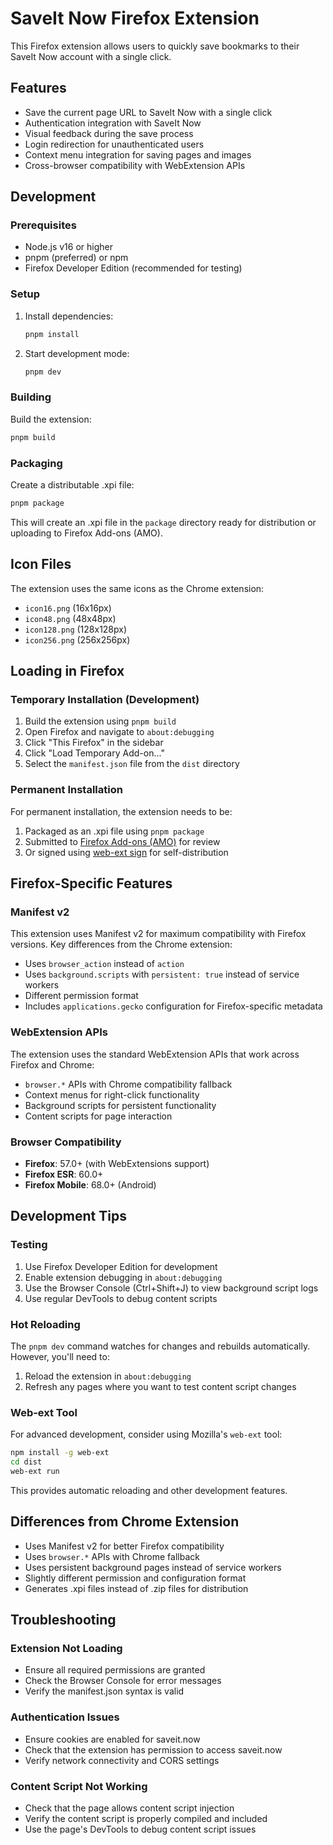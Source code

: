 # SaveIt Now Firefox Extension

This Firefox extension allows users to quickly save bookmarks to their SaveIt Now account with a single click.

## Features

- Save the current page URL to SaveIt Now with a single click
- Authentication integration with SaveIt Now
- Visual feedback during the save process
- Login redirection for unauthenticated users
- Context menu integration for saving pages and images
- Cross-browser compatibility with WebExtension APIs

## Development

### Prerequisites

- Node.js v16 or higher
- pnpm (preferred) or npm
- Firefox Developer Edition (recommended for testing)

### Setup

1. Install dependencies:

   ```bash
   pnpm install
   ```

2. Start development mode:
   ```bash
   pnpm dev
   ```

### Building

Build the extension:

```bash
pnpm build
```

### Packaging

Create a distributable .xpi file:

```bash
pnpm package
```

This will create an .xpi file in the `package` directory ready for distribution or uploading to Firefox Add-ons (AMO).

## Icon Files

The extension uses the same icons as the Chrome extension:

- `icon16.png` (16x16px)
- `icon48.png` (48x48px)
- `icon128.png` (128x128px)
- `icon256.png` (256x256px)

## Loading in Firefox

### Temporary Installation (Development)

1. Build the extension using `pnpm build`
2. Open Firefox and navigate to `about:debugging`
3. Click "This Firefox" in the sidebar
4. Click "Load Temporary Add-on..."
5. Select the `manifest.json` file from the `dist` directory

### Permanent Installation

For permanent installation, the extension needs to be:
1. Packaged as an .xpi file using `pnpm package`
2. Submitted to [Firefox Add-ons (AMO)](https://addons.mozilla.org/developers/) for review
3. Or signed using [web-ext sign](https://extensionworkshop.com/documentation/develop/web-ext-command-reference/#web-ext-sign) for self-distribution

## Firefox-Specific Features

### Manifest v2

This extension uses Manifest v2 for maximum compatibility with Firefox versions. Key differences from the Chrome extension:

- Uses `browser_action` instead of `action`
- Uses `background.scripts` with `persistent: true` instead of service workers
- Different permission format
- Includes `applications.gecko` configuration for Firefox-specific metadata

### WebExtension APIs

The extension uses the standard WebExtension APIs that work across Firefox and Chrome:

- `browser.*` APIs with Chrome compatibility fallback
- Context menus for right-click functionality
- Background scripts for persistent functionality
- Content scripts for page interaction

### Browser Compatibility

- **Firefox**: 57.0+ (with WebExtensions support)
- **Firefox ESR**: 60.0+
- **Firefox Mobile**: 68.0+ (Android)

## Development Tips

### Testing

1. Use Firefox Developer Edition for development
2. Enable extension debugging in `about:debugging`
3. Use the Browser Console (Ctrl+Shift+J) to view background script logs
4. Use regular DevTools to debug content scripts

### Hot Reloading

The `pnpm dev` command watches for changes and rebuilds automatically. However, you'll need to:

1. Reload the extension in `about:debugging`
2. Refresh any pages where you want to test content script changes

### Web-ext Tool

For advanced development, consider using Mozilla's `web-ext` tool:

```bash
npm install -g web-ext
cd dist
web-ext run
```

This provides automatic reloading and other development features.

## Differences from Chrome Extension

- Uses Manifest v2 for better Firefox compatibility
- Uses `browser.*` APIs with Chrome fallback
- Uses persistent background pages instead of service workers
- Slightly different permission and configuration format
- Generates .xpi files instead of .zip files for distribution

## Troubleshooting

### Extension Not Loading

- Ensure all required permissions are granted
- Check the Browser Console for error messages
- Verify the manifest.json syntax is valid

### Authentication Issues

- Ensure cookies are enabled for saveit.now
- Check that the extension has permission to access saveit.now
- Verify network connectivity and CORS settings

### Content Script Not Working

- Check that the page allows content script injection
- Verify the content script is properly compiled and included
- Use the page's DevTools to debug content script issues